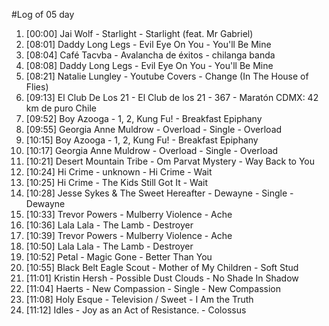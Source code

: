 #Log of 05 day

1. [00:00] Jai Wolf - Starlight - Starlight (feat. Mr Gabriel)
1. [08:01] Daddy Long Legs - Evil Eye On You - You'll Be Mine
1. [08:04] Café Tacvba - Avalancha de éxitos - chilanga banda
1. [08:08] Daddy Long Legs - Evil Eye On You - You'll Be Mine
1. [08:21] Natalie Lungley - Youtube Covers - Change (In The House of Flies)
1. [09:13] El Club De Los 21 - El Club de los 21 - 367 - Maratón CDMX: 42 km de puro Chile
1. [09:52] Boy Azooga - 1, 2, Kung Fu! - Breakfast Epiphany
1. [09:55] Georgia Anne Muldrow - Overload - Single - Overload
1. [10:15] Boy Azooga - 1, 2, Kung Fu! - Breakfast Epiphany
1. [10:17] Georgia Anne Muldrow - Overload - Single - Overload
1. [10:21] Desert Mountain Tribe - Om Parvat Mystery - Way Back to You
1. [10:24] Hi Crime - unknown - Hi Crime - Wait
1. [10:25] Hi Crime - The Kids Still Got It - Wait
1. [10:28] Jesse Sykes & The Sweet Hereafter - Dewayne - Single - Dewayne
1. [10:33] Trevor Powers - Mulberry Violence - Ache
1. [10:36] Lala Lala - The Lamb - Destroyer
1. [10:39] Trevor Powers - Mulberry Violence - Ache
1. [10:50] Lala Lala - The Lamb - Destroyer
1. [10:52] Petal - Magic Gone - Better Than You
1. [10:55] Black Belt Eagle Scout - Mother of My Children - Soft Stud
1. [11:01] Kristin Hersh - Possible Dust Clouds - No Shade In Shadow
1. [11:04] Haerts - New Compassion - Single - New Compassion
1. [11:08] Holy Esque - Television / Sweet - I Am the Truth
1. [11:12] Idles - Joy as an Act of Resistance. - Colossus
